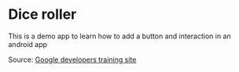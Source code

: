 # Dice roller

This is a demo app to learn how to add a button and interaction in an android app

Source: [Google developers training site](https://developer.android.com/codelabs/basic-android-kotlin-training-create-dice-roller-app-with-button)
